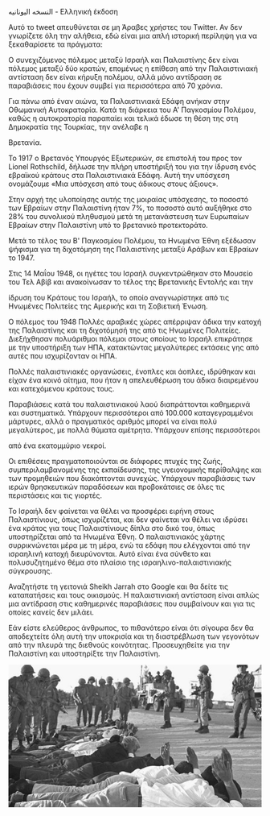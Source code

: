 ﻿اﻟﻨﺴﺨﻪ اﻟﯿﻮﻧﺎﻧﯿﻪ - Ελληνική έκδοση

Αυτό το tweet απευθύνεται σε μη Άραβες χρήστες του Twitter. Αν δεν γνωρίζετε όλη την αλήθεια, εδώ είναι μια απλή ιστορική περίληψη για να ξεκαθαρίσετε τα πράγματα:

Ο συνεχιζόμενος πόλεμος μεταξύ Ισραήλ και Παλαιστίνης δεν είναι πόλεμος μεταξύ δύο κρατών, επομένως η επίθεση από την Παλαιστινιακή αντίσταση δεν είναι κήρυξη πολέμου, αλλά μόνο αντίδραση σε παραβιάσεις που έχουν συμβεί για περισσότερα από 70 χρόνια.

Για πάνω από έναν αιώνα, τα Παλαιστινιακά Εδάφη ανήκαν στην Οθωμανική Αυτοκρατορία. Κατά τη διάρκεια του Α' Παγκοσμίου Πολέμου, καθώς η αυτοκρατορία παραπαίει και τελικά έδωσε τη θέση της στη Δημοκρατία της Τουρκίας, την ανέλαβε η

Βρετανία.

Το 1917 ο Βρετανός Υπουργός Εξωτερικών, σε επιστολή του προς τον Lionel Rothschild, δήλωσε την πλήρη υποστήριξή του για την ίδρυση ενός εβραϊκού κράτους στα Παλαιστινιακά Εδάφη. Αυτή την υπόσχεση ονομάζουμε «Μια υπόσχεση από τους άδικους στους άξιους».

Στην αρχή της υλοποίησης αυτής της μοιραίας υπόσχεσης, το ποσοστό των Εβραίων στην Παλαιστίνη ήταν 7%, το ποσοστό αυτό αυξήθηκε στο 28% του συνολικού πληθυσμού μετά τη μετανάστευση των Ευρωπαίων Εβραίων στην Παλαιστίνη υπό το βρετανικό προτεκτοράτο.

Μετά το τέλος του Β' Παγκοσμίου Πολέμου, τα Ηνωμένα Έθνη εξέδωσαν ψήφισμα για τη διχοτόμηση της Παλαιστίνης μεταξύ Αράβων και Εβραίων το 1947.

Στις 14 Μαΐου 1948, οι ηγέτες του Ισραήλ συγκεντρώθηκαν στο Μουσείο του Τελ Αβίβ και ανακοίνωσαν το τέλος της Βρετανικής Εντολής και την

ίδρυση του Κράτους του Ισραήλ, το οποίο αναγνωρίστηκε από τις Ηνωμένες Πολιτείες της Αμερικής και τη Σοβιετική Ένωση.

Ο πόλεμος του 1948 Πολλές αραβικές χώρες απέρριψαν άδικα την κατοχή της Παλαιστίνης και τη διχοτόμησή της από τις Ηνωμένες Πολιτείες. Διεξήχθησαν πολυάριθμοι πόλεμοι στους οποίους το Ισραήλ επικράτησε με την υποστήριξη των ΗΠΑ, κατακτώντας μεγαλύτερες εκτάσεις γης από αυτές που ισχυρίζονταν οι ΗΠΑ.

Πολλές παλαιστινιακές οργανώσεις, ένοπλες και άοπλες, ιδρύθηκαν και είχαν ένα κοινό αίτημα, που ήταν η απελευθέρωση του άδικα διαιρεμένου και κατεχόμενου κράτους τους.

Παραβιάσεις κατά του παλαιστινιακού λαού διαπράττονται καθημερινά και συστηματικά. Υπάρχουν περισσότεροι από 100.000 καταγεγραμμένοι μάρτυρες, αλλά ο πραγματικός αριθμός μπορεί να είναι πολύ μεγαλύτερος, με πολλά θύματα αμέτρητα. Υπάρχουν επίσης περισσότεροι

από ένα εκατομμύριο νεκροί.

Οι επιθέσεις πραγματοποιούνται σε διάφορες πτυχές της ζωής, συμπεριλαμβανομένης της εκπαίδευσης, της υγειονομικής περίθαλψης και των προμηθειών που διακόπτονται συνεχώς. Υπάρχουν παραβιάσεις των ιερών θρησκευτικών παραδόσεων και προβοκάτσιες σε όλες τις περιστάσεις και τις γιορτές.

Το Ισραήλ δεν φαίνεται να θέλει να προσφέρει ειρήνη στους Παλαιστίνιους, όπως ισχυρίζεται, και δεν φαίνεται να θέλει να ιδρύσει ένα κράτος για τους Παλαιστίνιους δίπλα στο δικό του, όπως υποστηρίζεται από τα Ηνωμένα Έθνη. Ο παλαιστινιακός χάρτης συρρικνώνεται μέρα με τη μέρα, ενώ τα εδάφη που ελέγχονται από την ισραηλινή κατοχή διευρύνονται. Αυτό είναι ένα σύνθετο και πολυσυζητημένο θέμα στο πλαίσιο της ισραηλινο-παλαιστινιακής σύγκρουσης.

Αναζητήστε τη γειτονιά Sheikh Jarrah στο Google και θα δείτε τις καταπατήσεις και τους οικισμούς. Η παλαιστινιακή αντίσταση είναι απλώς μια αντίδραση στις καθημερινές παραβιάσεις που συμβαίνουν και για τις οποίες κανείς δεν μιλάει.

Εάν είστε ελεύθερος άνθρωπος, το πιθανότερο είναι ότι σίγουρα δεν θα αποδεχτείτε όλη αυτή την υποκρισία και τη διαστρέβλωση των γεγονότων από την πλευρά της διεθνούς κοινότητας. Προσευχηθείτε για την Παλαιστίνη και υποστηρίξτε την Παλαιστίνη.

![](../../../public/threads/first/../../../public/threads/first/002.jpeg)
